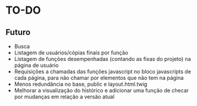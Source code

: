 # TO-DO

## Futuro

- Busca
- Listagem de usuários/cópias finais por função
- Listagem de funções desempenhadas (contando as fixas do projeto) na página de usuário
- Requisições a chamadas das funções javascript no bloco javascripts de cada página, para não chamar por elementos que não tem na página
- Menos redundância no base, public e layout.html.twig
- Melhorar a visualização do histórico e adicionar uma função de checar por mudanças em relação a versão atual
